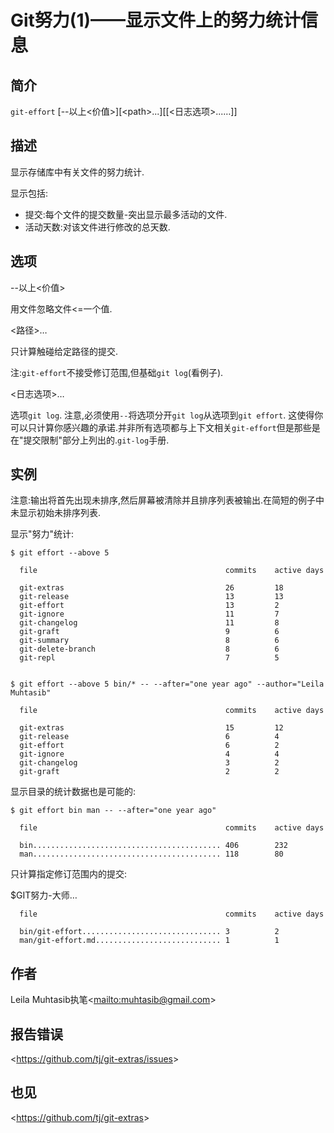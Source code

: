 
# Git努力(1)——显示文件上的努力统计信息

## 简介

`git-effort` [--以上\<价值>][&lt;path&gt;...]\[[&lt;日志选项&gt;...…]]

## 描述

显示存储库中有关文件的努力统计.

显示包括:

-   提交:每个文件的提交数量-突出显示最多活动的文件.
-   活动天数:对该文件进行修改的总天数.

## 选项

\--以上\<价值>

用文件忽略文件\<=一个值.

  \<路径>…

只计算触碰给定路径的提交.

注:`git-effort`不接受修订范围,但基础`git log`(看例子).

  \<日志选项>…

选项`git log`. 注意,必须使用`--`将选项分开`git log`从选项到`git effort`.   这使得你可以只计算你感兴趣的承诺.并非所有选项都与上下文相关`git-effort`但是那些是在"提交限制"部分上列出的.`git-log`手册.

## 实例

注意:输出将首先出现未排序,然后屏幕被清除并且排序列表被输出.在简短的例子中未显示初始未排序列表.

显示"努力"统计:

```
$ git effort --above 5

  file                                          commits    active days

  git-extras                                    26         18
  git-release                                   13         13
  git-effort                                    13         2
  git-ignore                                    11         7
  git-changelog                                 11         8
  git-graft                                     9          6
  git-summary                                   8          6
  git-delete-branch                             8          6
  git-repl                                      7          5


$ git effort --above 5 bin/* -- --after="one year ago" --author="Leila Muhtasib"

  file                                          commits    active days

  git-extras                                    15         12
  git-release                                   6          4
  git-effort                                    6          2
  git-ignore                                    4          4
  git-changelog                                 3          2
  git-graft                                     2          2
```

显示目录的统计数据也是可能的:

```
$ git effort bin man -- --after="one year ago"

  file                                          commits    active days

  bin.......................................... 406        232
  man.......................................... 118        80
```

只计算指定修订范围内的提交:

$GIT努力-大师…

```
  file                                          commits    active days

  bin/git-effort............................... 3          2
  man/git-effort.md............................ 1          1
```

## 作者

Leila Muhtasib执笔\<<mailto:muhtasib@gmail.com>>

## 报告错误

\<<https://github.com/tj/git-extras/issues>>

## 也见

\<<https://github.com/tj/git-extras>>
